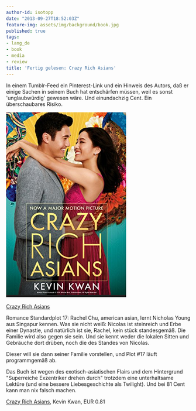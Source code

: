 ```yaml
---
author-id: isotopp
date: "2013-09-27T18:52:03Z"
feature-img: assets/img/background/book.jpg
published: true
tags:
- lang_de
- book
- media
- review
title: 'Fertig gelesen: Crazy Rich Asians'
---
```

In einem Tumblr-Feed ein Pinterest-Link und ein Hinweis des Autors, daß er einige Sachen in seinem Buch hat entschärfen müssen, weil es sonst 'unglaubwürdig' gewesen wäre. Und einundachzig Cent. Ein überschaubares Risiko.

[![](/uploads/2013/09/crazy-rich.png)](http://www.amazon.de/Crazy-Rich-Asians-ebook/dp/B00CNVOLSQ)

[Crazy Rich Asians](http://www.amazon.de/Crazy-Rich-Asians-ebook/dp/B00CNVOLSQ)

Romance Standardplot 17: Rachel Chu, american asian, lernt Nicholas Young aus Singapur kennen. Was sie nicht weiß: Nicolas ist steinreich und Erbe einer Dynastie, und natürlich ist sie, Rachel, kein stück standesgemäß. Die Familie wird also gegen sie sein. Und sie kennt weder die lokalen Sitten und Gebräuche dort drüben, noch die des Standes von Nicolas.

Dieser will sie dann seiner Familie vorstellen, und Plot #17 läuft programmgemäß ab.

Das Buch ist wegen des exotisch-asiatischen Flairs und dem Hintergrund "Superreiche Exzentriker drehen durch" trotzdem eine unterhaltsame Lektüre (und eine bessere Liebesgeschichte als Twilight). Und bei 81 Cent kann man nix falsch machen.

[Crazy Rich Asians](http://www.amazon.de/Crazy-Rich-Asians-ebook/dp/B00CNVOLSQ), Kevin Kwan, EUR 0.81
